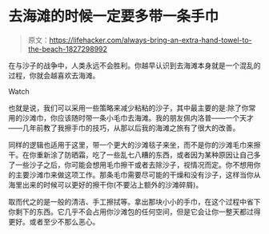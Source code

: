 # 去海滩的时候一定要多带一条手巾

> 原文：<https://lifehacker.com/always-bring-an-extra-hand-towel-to-the-beach-1827298992>

在与沙子的战争中，人类永远不会胜利。你越早认识到去海滩本身就是一个混乱的过程，你就会越喜欢去海滩。

Watch

也就是说，我们可以采用一些策略来减少粘粘的沙子，其中最主要的是:除了你常用的沙滩巾，你应该随时带一条小毛巾去海滩。我的朋友佩内洛普——一个天才——几年前教了我擦手巾的技巧，从那以后我的海滩之旅有了很大的改善。

同样的逻辑也适用于这里，带一个更大的沙滩毯子来坐，而不是你的沙滩毛巾来擦干。在你重新涂了防晒霜，吃了一些乱七八糟的东西，或者因为某种原因让自己多了一些沙子之后，你可能会想用毛巾擦干或者去除沙子，视情况而定。你不想用你的主要沙滩巾来做这项工作。那条毛巾需要尽可能的干燥和没有沙子，这样当你从海里出来的时候可以更好的擦干你(不要沾上额外的沙滩碎屑)。

取而代之的是一般的清洁、手工擦拭等。拿出那块小小的手巾，在这个过程中省下你剩下的东西。它几乎不会占用你沙滩包的任何空间，但是它会让你一整天都过得更好。或者至少不那么恶心。